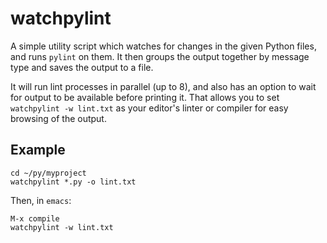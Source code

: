 watchpylint
===========

A simple utility script which watches for changes in the given Python files, and runs
`pylint` on them. It then groups the output together by message type and saves the output
to a file.

It will run lint processes in parallel (up to 8), and also has an option to wait for
output to be available before printing it. That allows you to set `watchpylint -w
lint.txt` as your editor's linter or compiler for easy browsing of the output.

Example
-------

```
cd ~/py/myproject
watchpylint *.py -o lint.txt
```

Then, in `emacs`:

```
M-x compile
watchpylint -w lint.txt
```
